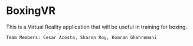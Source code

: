 # BoxingVR
This is a Virtual Reality application that will be useful in training for boxing. 

	Team Members: Cesar Acosta, Sharon Roy, Komran Ghahremani
